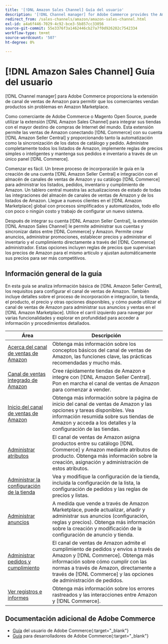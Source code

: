 ```yaml
---
title: '[!DNL Amazon Sales Channel] Guía del usuario'
description: '[!DNL Channel manager] for Adobe Commerce provides the Amazon sales channel extension to enable merchants to seamlessly sell products in the [!DNL Amazon Marketplace].'
redirect_from: /sales-channels/amazon/amazon-sales-channel.html
exl-id: a4a6f446-7029-4c92-bce3-5b857cc33056
source-git-commit: 55e3376f3a1462446cb27a7f0d926202c7542334
workflow-type: tm+mt
source-wordcount: '507'
ht-degree: 0%

---
```


# [!DNL Amazon Sales Channel] Guía del usuario

[!DNL Channel manager] para Adobe Commerce proporciona la extensión de canal de ventas de Amazon para permitir que los comerciantes vendan productos sin problemas en Amazon Marketplace.

Como comerciante de Adobe Commerce o Magento Open Source, puede utilizar la extensión [!DNL Amazon Sales Channel] para integrar sus tiendas con el mayor destino de compras de Internet del mundo. Esta extensión permite las ventas de Amazon conectando [!DNL Commerce] con su cuenta [!DNL Amazon Seller Central] y proporcionando tanto la automatización como la sincronización de los datos de catálogo y pedido. Administre completamente todos los listados de Amazon, implemente reglas de precios simples o inteligentes y mantenga sus pedidos e inventario a través de un único panel [!DNL Commerce].

Comenzar es fácil. Un breve proceso de incorporación le guía en la creación de una cuenta [!DNL Amazon Seller Central] e integración con el almacén de canales de ventas de Amazon y su catálogo [!DNL Commerce] para administrar los listados, pedidos, inventario y cumplimiento de Amazon. Un tablero central muestra las actualizaciones de estado de todas las integraciones del almacén de canales de ventas de Amazon y de los listados de Amazon. Llegue a nuevos clientes en el [!DNL Amazon Marketplace] global con procesos simplificados y automatizados, todo ello con poco o ningún costo y trabajo de configurar un nuevo sistema.

Después de integrar su cuenta [!DNL Amazon Seller Central], la extensión [!DNL Amazon Sales Channel] le permite administrar sus cuentas y sincronizar datos entre [!DNL Commerce] y Amazon. Permite crear anuncios, administrar promociones, establecer precios y administrar el inventario y el cumplimiento directamente a través del [!DNL Commerce] administrador. Estas opciones incluyen reglas de precios que supervisan los precios de Amazon para el mismo artículo y ajustan automáticamente sus precios para ser más competitivos.

## Información general de la guía

En esta guía se analiza información básica de [!DNL Amazon Seller Central], los requisitos para configurar el canal de ventas de Amazon. También incluye detalles sobre el proceso de incorporación e integración, la tienda, el producto, el precio y otras opciones disponibles, y cómo puede utilizar el canal de ventas de Amazon para administrar sus anuncios y ventas en el [!DNL Amazon Marketplace]. Utilice el carril izquierdo para navegar por varias funcionalidades y explorar en profundidad para acceder a información y procedimientos detallados.

| Área | Descripción |
|----|----|
| [Acerca del canal de ventas de Amazon](./about-amazon-sales-channel.md) | Obtenga más información sobre los conceptos básicos del canal de ventas de Amazon, las funciones clave, las prácticas recomendadas y mucho más. |
| [Canal de ventas integrado de Amazon](./amazon-onboarding-home.md) | Cree rápidamente tiendas de Amazon e integre con [!DNL Amazon Seller Central]. Pon en marcha el canal de ventas de Amazon para comenzar a vender. |
| [Inicio del canal de ventas de Amazon](./amazon-sales-channel-home.md) | Obtenga más información sobre la página de inicio del canal de ventas de Amazon y las opciones y tareas disponibles. Vea información resumida sobre sus tiendas de Amazon y acceda a los detalles y la configuración de las tiendas. |
| [Administrar atributos](./attributes-view.md) | El canal de ventas de Amazon asigna productos entre su catálogo [!DNL Commerce] y Amazon mediante atributos de producto. Obtenga más información sobre la creación, asignación y administración de estos atributos. |
| [Administrar la configuración de la tienda](./ob-store-review.md) | Vea y modifique la configuración de la tienda, incluida la configuración de la lista, la configuración de pedidos y las reglas de precios y listas. |
| [Administrar anuncios](./managing-product-listings.md) | A medida que vende a través de Amazon Marketplace, puede actualizar, añadir y administrar sus anuncios (configuración, reglas y precios). Obtenga más información sobre la creación y modificación de la configuración de anuncio y tienda. |
| [Administrar pedidos y cumplimiento](./managing-orders.md) | El canal de ventas de Amazon admite el cumplimiento de pedidos y envíos a través de Amazon y [!DNL Commerce]. Obtenga más información sobre cómo cumplir con las normas a través de Amazon, directamente a través de [!DNL Commerce] y las opciones de administración de pedidos. |
| [Ver registros e informes](./amazon-logs-reports.md) | Obtenga más información sobre los errores rastreados y las interacciones entre Amazon y [!DNL Commerce]. |

## Documentación adicional de Adobe Commerce

- [Guía](https://docs.magento.com/user-guide/) del usuario de Adobe Commerce{:target=&quot;_blank&quot;}
- [Guía](https://devdocs.magento.com/) para desarrolladores de Adobe Commerce{:target=&quot;_blank&quot;}
